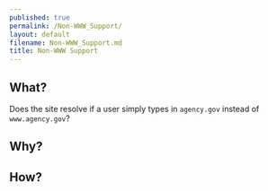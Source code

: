 ```yaml
---
published: true
permalink: /Non-WWW_Support/
layout: default
filename: Non-WWW_Support.md
title: Non-WWW Support
---
```

  
  
## What?  

Does the site resolve if a user simply types in `agency.gov` instead of `www.agency.gov`?  

## Why?  


## How?  


